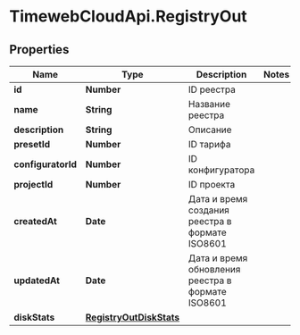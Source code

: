 # TimewebCloudApi.RegistryOut

## Properties

Name | Type | Description | Notes
------------ | ------------- | ------------- | -------------
**id** | **Number** | ID реестра | 
**name** | **String** | Название реестра | 
**description** | **String** | Описание | 
**presetId** | **Number** | ID тарифа | 
**configuratorId** | **Number** | ID конфигуратора | 
**projectId** | **Number** | ID проекта | 
**createdAt** | **Date** | Дата и время создания реестра в формате ISO8601 | 
**updatedAt** | **Date** | Дата и время обновления реестра в формате ISO8601 | 
**diskStats** | [**RegistryOutDiskStats**](RegistryOutDiskStats.md) |  | 


